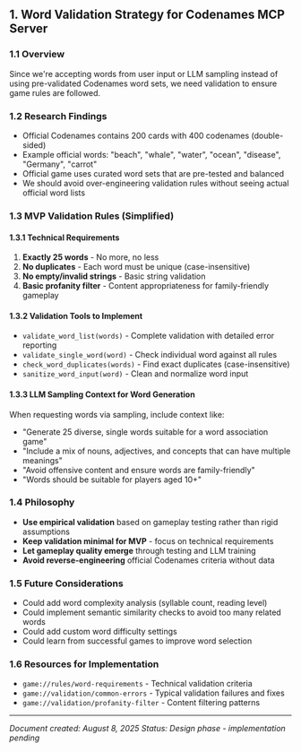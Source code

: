 ## 1. Word Validation Strategy for Codenames MCP Server

### 1.1 Overview
Since we're accepting words from user input or LLM sampling instead of using pre-validated Codenames word sets, we need validation to ensure game rules are followed.

### 1.2 Research Findings
- Official Codenames contains 200 cards with 400 codenames (double-sided)
- Example official words: "beach", "whale", "water", "ocean", "disease", "Germany", "carrot"
- Official game uses curated word sets that are pre-tested and balanced
- We should avoid over-engineering validation rules without seeing actual official word lists

### 1.3 MVP Validation Rules (Simplified)

#### 1.3.1 Technical Requirements
1. **Exactly 25 words** - No more, no less
2. **No duplicates** - Each word must be unique (case-insensitive)
3. **No empty/invalid strings** - Basic string validation
4. **Basic profanity filter** - Content appropriateness for family-friendly gameplay

#### 1.3.2 Validation Tools to Implement
- `validate_word_list(words)` - Complete validation with detailed error reporting
- `validate_single_word(word)` - Check individual word against all rules
- `check_word_duplicates(words)` - Find exact duplicates (case-insensitive)
- `sanitize_word_input(word)` - Clean and normalize word input

#### 1.3.3 LLM Sampling Context for Word Generation
When requesting words via sampling, include context like:
- "Generate 25 diverse, single words suitable for a word association game"
- "Include a mix of nouns, adjectives, and concepts that can have multiple meanings"
- "Avoid offensive content and ensure words are family-friendly"
- "Words should be suitable for players aged 10+"

### 1.4 Philosophy
- **Use empirical validation** based on gameplay testing rather than rigid assumptions
- **Keep validation minimal for MVP** - focus on technical requirements
- **Let gameplay quality emerge** through testing and LLM training
- **Avoid reverse-engineering** official Codenames criteria without data

### 1.5 Future Considerations
- Could add word complexity analysis (syllable count, reading level)
- Could implement semantic similarity checks to avoid too many related words
- Could add custom word difficulty settings
- Could learn from successful games to improve word selection

### 1.6 Resources for Implementation
- `game://rules/word-requirements` - Technical validation criteria
- `game://validation/common-errors` - Typical validation failures and fixes
- `game://validation/profanity-filter` - Content filtering patterns

---
*Document created: August 8, 2025*
*Status: Design phase - implementation pending*
